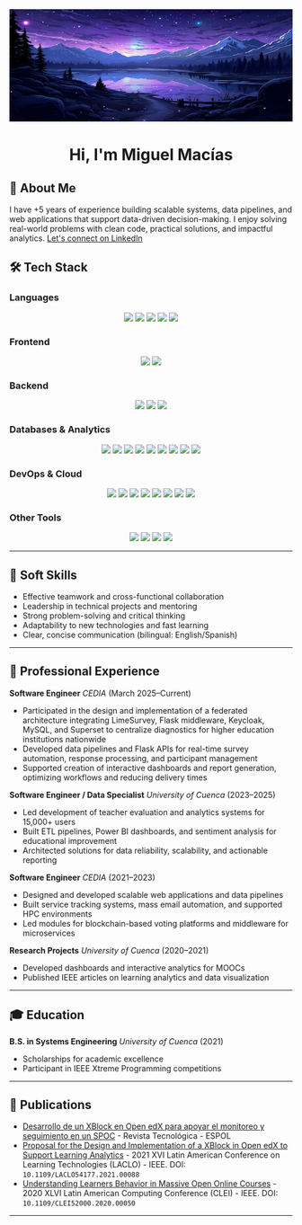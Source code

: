 <div align="center">
  <img src="./assets/night-pixel-art.jpg" alt="Night Pixel Art Banner" width="100%" height="200">
  <h1>Hi, I'm Miguel Macías</h1>
</div>

## 👋 About Me

I have +5 years of experience building scalable systems, data pipelines, and web applications that support data-driven decision-making. I enjoy solving real-world problems with clean code, practical solutions, and impactful analytics.
[Let's connect on LinkedIn](https://www.linkedin.com/in/migerudev)


## 🛠️ Tech Stack

### Languages
<p align="center">
  <img src="https://img.shields.io/badge/Python-3776AB?style=for-the-badge&logo=python&logoColor=white"/>
  <img src="https://img.shields.io/badge/JavaScript-F7DF1E?style=for-the-badge&logo=javascript&logoColor=black"/>
  <img src="https://img.shields.io/badge/TypeScript-3178C6?style=for-the-badge&logo=typescript&logoColor=white"/>
  <img src="https://img.shields.io/badge/Go-00ADD8?style=for-the-badge&logo=go&logoColor=white"/>
  <img src="https://img.shields.io/badge/SQL-4479A1?style=for-the-badge&logo=postgresql&logoColor=white"/>
</p>

### Frontend
<p align="center">
  <img src="https://img.shields.io/badge/Angular-DD0031?style=for-the-badge&logo=angular&logoColor=white"/>
  <img src="https://img.shields.io/badge/React-61DAFB?style=for-the-badge&logo=react&logoColor=black"/>
</p>

### Backend
<p align="center">
  <img src="https://img.shields.io/badge/Spring_Boot-6DB33F?style=for-the-badge&logo=spring-boot&logoColor=white"/>
  <img src="https://img.shields.io/badge/FastAPI-009688?style=for-the-badge&logo=fastapi&logoColor=white"/>
  <img src="https://img.shields.io/badge/Flask-000000?style=for-the-badge&logo=flask&logoColor=white"/>
</p>

### Databases & Analytics
<p align="center">
  <img src="https://img.shields.io/badge/Power_BI-F2C811?style=for-the-badge&logo=powerbi&logoColor=black"/>
  <img src="https://img.shields.io/badge/ETL-702C8C?style=for-the-badge&logoColor=white"/>
  <img src="https://img.shields.io/badge/Apache_Spark-E25A1C?style=for-the-badge&logo=apache-spark&logoColor=white"/>
  <img src="https://img.shields.io/badge/Data_Modeling-1E90FF?style=for-the-badge&logoColor=white"/>
  <img src="https://img.shields.io/badge/Data_Visualization-FF7F50?style=for-the-badge&logoColor=white"/>
  <img src="https://img.shields.io/badge/Machine_Learning-FFD700?style=for-the-badge&logoColor=black"/>
  <img src="https://img.shields.io/badge/Superset-4A90E2?style=for-the-badge&logo=apache-superset&logoColor=white"/>
  <img src="https://img.shields.io/badge/MongoDB-47A248?style=for-the-badge&logo=mongodb&logoColor=white"/>
  <img src="https://img.shields.io/badge/MySQL-4479A1?style=for-the-badge&logo=mysql&logoColor=white"/>
</p>

### DevOps & Cloud
<p align="center">
  <img src="https://img.shields.io/badge/Docker-2496ED?style=for-the-badge&logo=docker&logoColor=white"/>
  <img src="https://img.shields.io/badge/Kubernetes-326CE5?style=for-the-badge&logo=kubernetes&logoColor=white"/>
  <img src="https://img.shields.io/badge/Git-F05032?style=for-the-badge&logo=git&logoColor=white"/>
  <img src="https://img.shields.io/badge/GitHub-181717?style=for-the-badge&logo=github&logoColor=white"/>
  <img src="https://img.shields.io/badge/GitLab-FC6D26?style=for-the-badge&logo=gitlab&logoColor=white"/>
  <img src="https://img.shields.io/badge/Bitbucket-0052CC?style=for-the-badge&logo=bitbucket&logoColor=white"/>
  <img src="https://img.shields.io/badge/Google_Cloud-4285F4?style=for-the-badge&logo=google-cloud&logoColor=white"/>
  <img src="https://img.shields.io/badge/Keycloak-2A9DF4?style=for-the-badge&logo=keycloak&logoColor=white"/>
</p>

### Other Tools
<p align="center">
  <img src="https://img.shields.io/badge/REST_APIs-0277BD?style=for-the-badge&logoColor=white"/>
  <img src="https://img.shields.io/badge/Agile/SCRUM-009EDA?style=for-the-badge&logoColor=white"/>
  <img src="https://img.shields.io/badge/CI/CD-3C94D6?style=for-the-badge&logo=gitlabci&logoColor=white"/>
  <img src="https://img.shields.io/badge/HPC_Automation-BF0000?style=for-the-badge&logoColor=white"/>
</p>

---

## 🤝 Soft Skills

* Effective teamwork and cross-functional collaboration
* Leadership in technical projects and mentoring
* Strong problem-solving and critical thinking
* Adaptability to new technologies and fast learning
* Clear, concise communication (bilingual: English/Spanish)

---

## 💼 Professional Experience

**Software Engineer**
*CEDIA* (March 2025–Current)

* Participated in the design and implementation of a federated architecture integrating LimeSurvey, Flask middleware, Keycloak, MySQL, and Superset to centralize diagnostics for higher education institutions nationwide
* Developed data pipelines and Flask APIs for real-time survey automation, response processing, and participant management
* Supported creation of interactive dashboards and report generation, optimizing workflows and reducing delivery times

**Software Engineer / Data Specialist**
*University of Cuenca* (2023–2025)

* Led development of teacher evaluation and analytics systems for 15,000+ users
* Built ETL pipelines, Power BI dashboards, and sentiment analysis for educational improvement
* Architected solutions for data reliability, scalability, and actionable reporting

**Software Engineer**
*CEDIA* (2021–2023)

* Designed and developed scalable web applications and data pipelines
* Built service tracking systems, mass email automation, and supported HPC environments
* Led modules for blockchain-based voting platforms and middleware for microservices

**Research Projects**
*University of Cuenca* (2020–2021)

* Developed dashboards and interactive analytics for MOOCs
* Published IEEE articles on learning analytics and data visualization

---

## 🎓 Education

**B.S. in Systems Engineering**
*University of Cuenca* (2021)

* Scholarships for academic excellence
* Participant in IEEE Xtreme Programming competitions

---

## 📝 Publications

* [Desarrollo de un XBlock en Open edX para apoyar el monitoreo y seguimiento en un SPOC](https://rte.espol.edu.ec/index.php/tecnologica/article/view/957/651) - Revista Tecnológica - ESPOL
* [Proposal for the Design and Implementation of a XBlock in Open edX to Support Learning Analytics](https://ieeexplore.ieee.org/document/9725187) - 2021 XVI Latin American Conference on Learning Technologies (LACLO) - IEEE. DOI: `10.1109/LACLO54177.2021.00088`
* [Understanding Learners Behavior in Massive Open Online Courses](https://ieeexplore.ieee.org/document/9458355) - 2020 XLVI Latin American Computing Conference (CLEI) - IEEE. DOI: `10.1109/CLEI52000.2020.00050`

---
